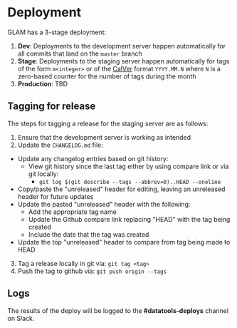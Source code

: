 # Deployment

GLAM has a 3-stage deployment:

1. **Dev**: Deployments to the development server happen automatically for all commits that land on the `master` branch
2. **Stage**: Deployments to the staging server happen automatically for tags of the form `m<integer>` or of the [CalVer](http://calver.org/) format `YYYY.MM.N` where `N` is a zero-based counter for the number of tags during the month
3. **Production**: TBD

## Tagging for release

The steps for tagging a release for the staging server are as follows:

1. Ensure that the development server is working as intended
2. Update the `CHANGELOG.md` file:
  - Update any changelog entries based on git history:
    - View git history since the last tag either by using compare link or via git locally:
      - `git log $(git describe --tags --abbrev=0)..HEAD --oneline` 
  - Copy/paste the "unreleased" header for editing, leaving an unreleased header for future updates
  - Update the pasted "unreleased" header with the following:
    - Add the appropriate tag name
    - Update the Github compare link replacing "HEAD" with the tag being created
    - Include the date that the tag was created
  - Update the top "unreleased" header to compare from tag being made to HEAD
3. Tag a release locally in git via: `git tag <tag>`
4. Push the tag to github via: `git push origin --tags`

## Logs

The results of the deploy will be logged to the **#datatools-deploys** channel
on Slack.

